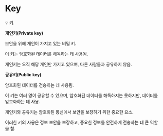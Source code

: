 # Key

<aside>
💡 키.

</aside>

**개인키(Private key)**

보안을 위해 개인이 가지고 있는 비밀 키. 

이 키는 암호화된 데이터를 해독하는 데 사용됨. 

개인키는 오직 해당 개인만 가지고 있으며, 다른 사람들과 공유하지 않음.

**공유키(Public key)**

암호화된 데이터를 전송하는 데 사용됨. 

이 키는 여러 명이 공유할 수 있으며, 암호화된 데이터를 해독하지는 못하지만, 데이터를 암호화하는 데 사용.

개인키와 공유키는 암호화된 통신에서 보안을 보장하기 위한 중요한 요소. 

이러한 키의 사용은 정보 보안을 보장하고, 중요한 정보를 안전하게 전송하는 데 큰 역할을 함.